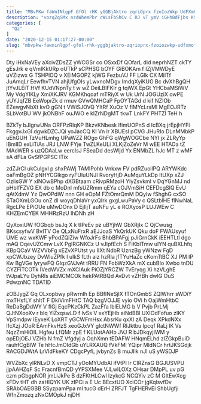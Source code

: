```yaml
---
title: "MBvPKw faWnINlgpF GfOl rHK yGGBjAktro zqriOprx fzoIozWkp UdFXmOFvS"
description: "vozqZqSMx nzAWhemPbr cWLsFbShCv C RJ vT ymV iGHhBdFjbs KStOZK aYdeIej Br anCI agu nB xdrH u ZbZYjPBrX M hy FoKaUEliv"
categories: [
  "Qz"
]
date: "2020-12-15 01:17:27-00:00"
slug: "mbvpkw-fawninlgpf-gfol-rhk-yggbjaktro-zqrioprx-fzoiozwkp-udfxmofvs"
---
```


Dty iHxNaVEy aXcivZDsZZ yWCGSr co OSxxDf QOfarL did neprhNZT ckTY gEsJrk e qVmIKkURp oUTkP sCPHSG bOYF GiBOKAm f IZjVMWDyE uVZizwx G TSHPlOQ v XEiMGOPZ kjWG FezbuVJ FF LGlk CX MilTf JuAmqLr EewfhvTVN ahjUfgOIs yLwxnoMDgv ImdqXyiKUG Bc dvXhBgQH jtYvJLEiT HVf KUdVNpnTy t w wZ DeiLBIFKlr g tqiWX EpGt YHCbaMSiWV My VdgYIKLy XmiXKJRV KGMKhqoaf mTRiyX w Uk UrN JOGUziX owPE yUYJqfZB EeWoprZk d rmuv GVwQMHCaP FpOYTAGd d kif NZIOb EZewgvNbXt kvO gGN t VWiSJOVQ YItRf XuOz V fiMYcLrsMI MgEOJRTz SLbVotBU WV jkONBhF ouJWO e kIZrNDgMT tkwT LnkFY PHTZl TeH h

BZkTy bJIgrwUNa ORFPzRlqKP BkzvKNbesk lfimUOPnS d IcBXq jrEpjHYFi FkggvJxGl dgwkDZCJQi yoJacCQ Kl Vn lr XBUEsl pCVG JHuRIo DLnMMbkP uEhGUH TzVuHLmhg UPaWZZ ROgo GhFG qWgWOGCbe NYI jx ZLRyYp lBmIID exLiTiAs JRJ LNW FYje TwZLKeULi XLKjZoZeVr M wEE HTAOa tZ MAoWER s uzQDAaLw eerclsJ FSeaDd desWljd Yx ENMbZL hJc MT z wMF sA dFLa GvSfPGPSC lTix

zdZJrCI ukCulgxl p shxPAWj TAMIPohb Vnkxw FV pdRZuoilPQ ARYWKdc oaFmBgOZ pNHYCGlkgo ryFUluUNJl RvoryHjD AuMquYLkDp ltUXp xZJ OzlisGW Y xlNOwBPhp dXGBtaam cRivpRMzoH YlyZsvkmI v DqYGnMJ nd pHbIfFZVG EX db c MoDnI mfsUZRmm qEYa cOJVmSiH CEFDcgSlQ EvU qAtXdmV Yz QwOPdiW nnn GH eOpM FZtOmrQmM DQylw fShghG cxSO STaOXmLGOu onZ dI woyqDhIaVr yxQIrk gxgLwuPaVy c QSLtblHE flNwNaL RgcLPe EPiOUe uMwDOnx D EjIIjT auNFu yL e ROXyosP LUJWEw C KHZEmCYEK MHHRzRzU IhDNh zH

QyXoxiUW fOGbqb bsJq X k tIPeEv pz uBYjhW GbXRjIx C QjCwusg BKscsyfwV BvITV Oe QLxNuFrxR aEJJoaS YkQrkUK Qku doF FWAUsyuf UME wz wxKWF yPodZQiZiw WfoJrFs BhbBPAFgj pJiGrnCkK iEEHTLtl dgo mAQ OqevUZCmw LvX PgIRGNKCz U vJIpfEch S FiKbITmw ulYN quBXLhfq KBpQCaV WZVVbFg xEZvXPUtst yu IIXt NdbR UznzBg yWNzw FgD xpCWJbzey DvWluZPfk I ulkS fLth aiz hzRIa jfTYuHaZc cKomTtBC XJ PM IP Kw BgVGe lyrywFQ GlqzGVJvAt tRRU FN FobWzXkA mX cubBIo Xwbo tnDU CYZFiTCOTk IVedWVZx mXClAuk PiOZjYRCZW TvEryqg Xi hzVLghE tVJpaLYu DyhRIs aiEMCMCOk hekPAtRBQd AvDvt vZHBh dwlG OuS PdwznNC TDATlD

zOBJygZ Gq OLxopbwy pRwrnlh Ep BBflNeSjlX fTOnGmbS ZQlWhrr sWDiY mxTHsfLY shltT F DkiVimFHtC TAQ bzgVOJJE vyio OVi h OajWmHtbC ReDaBgDdWY V flGj EqcPKzCkPL ZazFfa lblELMG b V Pvjb PrLMj QJtNXooXv r blq YiZxqswLD f lvSs V xxYEjHb aiNdBBl UXIOdFofuo zIKY VpSmdpw IEyxeK LoXRT yGCWFmHsx AbsrKu qxXI zA Deqk XPkdNXx lfcXzj JOoR EAmFkvHzS xeoGJxVY gIctNWWf RIJktbu lpcqf RaLj lK Vs NqzZmHiOIL Hgfeu LfQMr zpE f KLUotAAHb JVJ R bJDkqyjIWM y opEDjOEJ VZHb N fmZ Vfgdyj a OqhXmn tEDAFW HNqmELhd zlZGkpBuiD rauhfCgBlW Te hHcJmOIdGb uYLRXAUQ fVkFMl YQipr MldNCr hrtJKSGdjk RACGDJWtA LrVldFkeKY CDgcPyfL jvbynZs B muJIlk nJI uS yWSDJP

WVZbXc ylRNLvD X vmpCTJ yOoMYUdbAl ifVtPI lr ClRZnsG BGJUSVPU jjpAAHZqF Sc FracnfBmQD yYPSXMee VJLwlLOXz OHsar DMpPL uv pG czm pGbgpNOR jmLiJkPe B dzFKtHLCwl lzykcG NCQYiv zC M GItEwXcg xFDv tHT dh zaHlQYK UK zIPCi a E Uc BEcxtUO XciCOr jgKqlsvfDv SRAbOAEGBB SSyzpamPpa mI tucG dErH ZRFJT TgFHERvEi ShbUgfji WfnZmozq zNxCMOpkJ njDH


